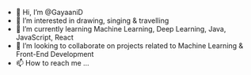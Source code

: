 - 👋 Hi, I’m @GayaaniD
- 👀 I’m interested in drawing, singing & travelling
- 🌱 I’m currently learning Machine Learning, Deep Learning, Java, JavaScript, React
- 💞️ I’m looking to collaborate on projects related to Machine Learning & Front-End Development
- 📫 How to reach me ...

<!---
GayaaniD/GayaaniD is a ✨ special ✨ repository because its `README.md` (this file) appears on your GitHub profile.
You can click the Preview link to take a look at your changes.
--->
